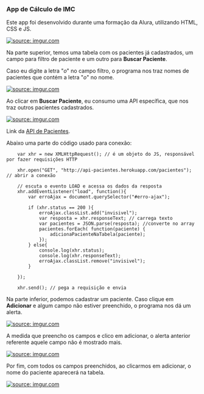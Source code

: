 ###  App de Cálculo de IMC

Este app foi desenvolvido durante uma formação da Alura, utilizando HTML, CSS e JS.

<a href="https://imgur.com/5tGNCDf"><img src="https://i.imgur.com/5tGNCDf.png" title="source: imgur.com" /></a>

Na parte superior, temos uma tabela com os pacientes já cadastrados, um campo para filtro de paciente e um outro para **Buscar Paciente**.

Caso eu digite a letra "*o*" no campo filtro, o programa nos traz nomes de pacientes que contém a letra "*o*" no nome.

<a href="https://imgur.com/4dSQW4k"><img src="https://i.imgur.com/4dSQW4k.png" title="source: imgur.com" /></a>

Ao clicar em **Buscar Paciente**,  eu consumo uma API específica, que nos traz outros pacientes cadastrados.

<a href="https://imgur.com/gYsdrnD"><img src="https://i.imgur.com/gYsdrnD.png" title="source: imgur.com" /></a>

Link da [API de Pacientes][1].

[1]: http://api-pacientes.herokuapp.com/pacientes "API de Pacientes"

Abaixo uma parte do código usado para conexão:

        var xhr = new XMLHttpRequest(); // é um objeto do JS, responsável por fazer requisições HTTP
    
        xhr.open("GET", "http://api-pacientes.herokuapp.com/pacientes"); // abrir a conexão
    
        // escuta o evento LOAD e acessa os dados da resposta
        xhr.addEventListener("load", function(){
            var erroAjax = document.querySelector("#erro-ajax");
            
            if (xhr.status == 200 ){
                erroAjax.classList.add("invisivel");
                var resposta = xhr.responseText; // carrega texto
                var pacientes = JSON.parse(resposta); //converte no array        
                pacientes.forEach( function(paciente) {
                    adicionaPacienteNaTabela(paciente);
                });
            } else{
                console.log(xhr.status);
                console.log(xhr.responseText);            
                erroAjax.classList.remove("invisivel");
            }
    
        });
    
        xhr.send(); // pega a requisição e envia

Na parte inferior, podemos cadastrar um paciente. Caso clique em **Adicionar** e algum campo não estiver preenchido, o programa nos dá um alerta.

<a href="https://imgur.com/jPu8gRW"><img src="https://i.imgur.com/jPu8gRW.png" title="source: imgur.com" /></a>

A medida que preencho os campos e clico em adicionar, o alerta anterior referente aquele campo não é mostrado mais.

<a href="https://imgur.com/fXOYO7u"><img src="https://i.imgur.com/fXOYO7u.png" title="source: imgur.com" /></a>

Por fim, com todos os campos preenchidos, ao clicarmos em adicionar, o nome do paciente aparecerá na tabela.

<a href="https://imgur.com/ca2XUj8"><img src="https://i.imgur.com/ca2XUj8.png" title="source: imgur.com" /></a>
